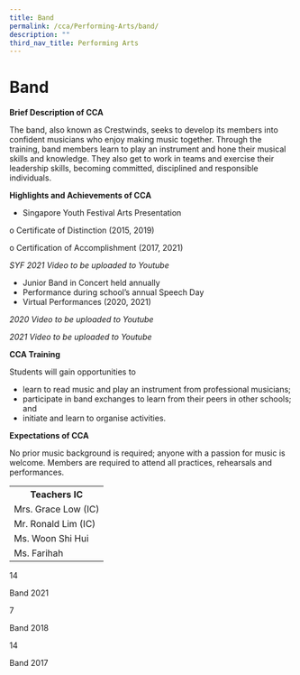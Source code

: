 ```yaml
---
title: Band
permalink: /cca/Performing-Arts/band/
description: ""
third_nav_title: Performing Arts
---
```

<h1>Band</h1>
<p><strong>Brief Description of CCA</strong></p>
<p>The band, also known as Crestwinds, seeks to develop its members into confident musicians who enjoy making music together. Through the training, band members learn to play an instrument and hone their musical skills and knowledge. They also get to work in teams and exercise their leadership skills, becoming committed, disciplined and responsible individuals.&nbsp;</p>
<p><strong>Highlights and Achievements of CCA</strong></p>
<ul>
<li>Singapore Youth Festival Arts Presentation</li>
</ul>
<p>o Certificate of Distinction (2015, 2019)</p>
<p>o Certification of Accomplishment (2017, 2021)</p>
<p><em>SYF 2021 Video to be uploaded to Youtube</em></p>
<ul>
<li>Junior Band in Concert held annually</li>
<li>Performance during school&rsquo;s annual Speech Day</li>
<li>Virtual Performances (2020, 2021)</li>
</ul>
<p><em>2020 Video to be uploaded to Youtube</em></p>
<p><em>2021 Video to be uploaded to Youtube</em></p>
<p><strong>CCA Training</strong></p>
<p>Students will gain opportunities to</p>
<ul>
<li>learn to read music and play an instrument from professional musicians;&nbsp;</li>
<li>participate in band exchanges to learn from their peers in other schools; and</li>
<li>initiate and learn to organise activities.&nbsp;</li>
</ul>
<p><strong>Expectations of CCA</strong></p>
<p>No prior music background is required; anyone with a passion for music is welcome. Members are required to attend all practices, rehearsals and performances.</p>
<table>
<tbody>
<tr>
<th colspan="5">Teachers IC</th>
</tr>
<tr>
<td colspan="5">Mrs. Grace Low (IC)</td>
</tr>
<tr>
<td colspan="5">Mr. Ronald Lim (IC)</td>
</tr>
<tr>
<td colspan="5">Ms. Woon Shi Hui</td>
</tr>
<tr>
<td colspan="5">Ms. Farihah</td>
</tr>
</tbody>
</table>
<p>14</p>
<p>Band 2021</p>
<p>7</p>
<p>Band 2018</p>
<p>14</p>
<p>Band 2017</p>